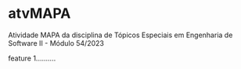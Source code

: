# atvMAPA
Atividade MAPA da disciplina de Tópicos Especiais em Engenharia de Software II - Módulo 54/2023

feature 1..........
